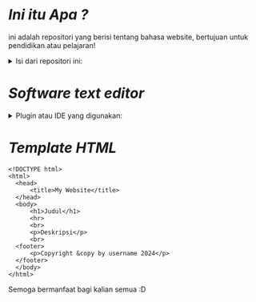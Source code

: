 # ***Ini itu Apa ?***
<p>
  ini adalah repositori yang berisi tentang bahasa website, bertujuan untuk pendidikan atau pelajaran!
</p>
<details>
  <Summary>Isi dari repositori ini:</Summary>
  1. HTML
  <br>
  2. CSS
  <br>
  3. Java Script
</details>

# ***Software text editor***
<details>
  <Summary>Plugin atau IDE yang digunakan:</Summary>
  1. Visual Studio Code
  <br>
  2. Notedpad/Notepad++
  <br>
  3. HTML, CSS, JavaScript IDE
</details>

# ***Template HTML***
```
<!DOCTYPE html>
<html>
  <head>
      <title>My Website</title>
  </head>
  <body>
      <h1>Judul</h1>
      <hr>
      <br>
      <p>Deskripsi</p>
      <br>
  <footer>
      <p>Copyright &copy by username 2024</p>
  </footer>
  </body>
</html>
```

<p>Semoga bermanfaat bagi kalian semua :D</p>
